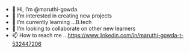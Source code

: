 - 👋 Hi, I’m @maruthi-gowda
- 👀 I’m interested in creating new projects
- 🌱 I’m currently learning ...B.tech 
- 💞️ I’m looking to collaborate on other new learners
- 📫 How to reach me ...https://www.linkedin.com/in/maruthi-gowda-t-532447206

<!---
maruthi-gowda/maruthi-gowda is a ✨ special ✨ repository because its `README.md` (this file) appears on your GitHub profile.
You can click the Preview link to take a look at your changes.
--->
